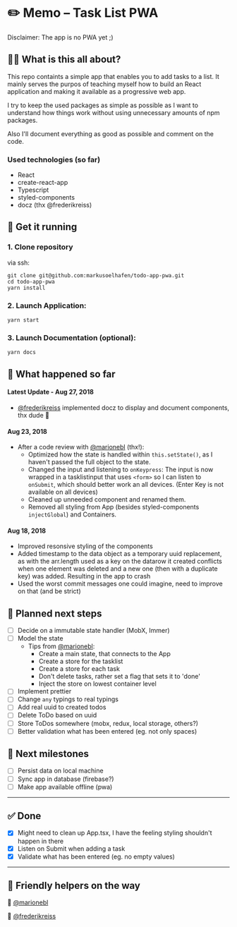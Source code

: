 # ✏️ Memo – Task List PWA
Disclaimer: The app is no PWA yet ;)

## 🤷‍♀️ What is this all about?

This repo containts a simple app that enables you to add tasks to a list. It mainly serves the purpos of teaching myself how to build an React application and making it available as a progressive web app.

I try to keep the used packages as simple as possible as I want to understand how things work without using unnecessary amounts of npm packages.

Also I'll document everything as good as possible and comment on the code.

### Used technologies (so far)
- React
- create-react-app
- Typescript
- styled-components
- docz (thx @frederikreiss)

## 🚀 Get it running

### 1. Clone repository
via ssh: 
```
git clone git@github.com:markusoelhafen/todo-app-pwa.git
cd todo-app-pwa
yarn install
```

### 2. Launch Application:
```
yarn start
```

### 3. Launch Documentation (optional):
```
yarn docs
```

## 📆 What happened so far

#### Latest Update - Aug 27, 2018
- [@frederikreiss](https://github.com/frederikreiss) implemented docz to display and document components, thx dude 🙏

#### Aug 23, 2018
- After a code review with [@marionebl](https://github.com/marionebl) (thx!):
  - Optimized how the state is handled within `this.setState()`, as I haven't passed the full object to the state. 
  - Changed the input and listening to `onKeypress`: The input is now wrapped in a tasklistinput that uses `<form>` so I can listen to `onSubmit`, which should better work an all devices. (Enter Key is not available on all devices)
  - Cleaned up unneeded component and renamed them.
  - Removed all styling from App (besides styled-components `injectGlobal`) and Containers.

#### Aug 18, 2018
- Improved resonsive styling of the components
- Added timestamp to the data object as a temporary uuid replacement, as with the arr.length used as a key on the datarow it created conflicts when one element was deleted and a new one (then with a duplicate key) was added. Resulting in the app to crash
- Used the worst commit messages one could imagine, need to improve on that (and be strict)

## 🏁 Planned next steps

- [ ] Decide on a immutable state handler (MobX, Immer)
- [ ] Model the state
  - Tips from [@marionebl](https://github.com/marionebl):
    - Create a main state, that connects to the App
    - Create a store for the tasklist
    - Create a store for each task
    - Don't delete tasks, rather set a flag that sets it to 'done'
    - Inject the store on lowest container level
- [ ] Implement prettier
- [ ] Change `any` typings to real typings
- [ ] Add real uuid to created todos
- [ ] Delete ToDo based on uuid
- [ ] Store ToDos somewhere (mobx, redux, local storage, others?)
- [ ] Better validation what has been entered (eg. not only spaces)

## 🏁 Next milestones
- [ ] Persist data on local machine
- [ ] Sync app in database (firebase?)
- [ ] Make app available offline (pwa)

---

## ✅ Done
- [x] Might need to clean up App.tsx, I have the feeling styling shouldn't happen in there
- [x] Listen on Submit when adding a task
- [x] Validate what has been entered (eg. no empty values)

---

## 🙌 Friendly helpers on the way
🙏 [@marionebl](https://github.com/marionebl)

🙏 [@frederikreiss](https://github.com/frederikreiss)